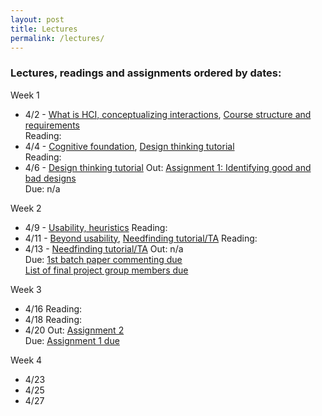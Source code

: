 ```yaml
---
layout: post
title: Lectures
permalink: /lectures/
---
```


### Lectures, readings and assignments ordered by dates:
Week 1  
- 4/2 - [What is HCI, conceptualizing interactions](), [Course structure and requirements]()  
Reading:
- 4/4 - [Cognitive foundation](), [Design thinking tutorial]()  
Reading: 
- 4/6 - [Design thinking tutorial]()
Out: [Assignment 1: Identifying good and bad designs]()  
Due: n/a

Week 2
- 4/9 - [Usability, heuristics]()
Reading: 
- 4/11 - [Beyond usability](), [Needfinding tutorial/TA]()
Reading:
- 4/13 - [Needfinding tutorial/TA]()
Out: n/a  
Due: [1st batch paper commenting due]()  
[List of final project group members due]()

Week 3
- 4/16
Reading:
- 4/18
Reading:
- 4/20
Out: [Assignment 2]()  
Due: [Assignment 1 due]()

Week 4
- 4/23
- 4/25
- 4/27

